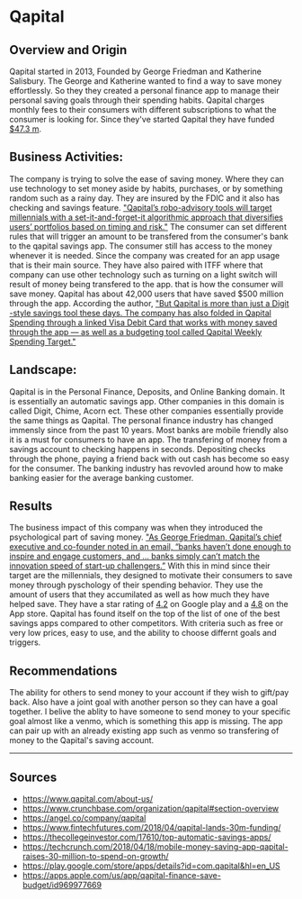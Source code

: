 # Qapital
## Overview and Origin


Qapital started in 2013, Founded by George Friedman and Katherine Salisbury. The George and Katherine wanted to find a way to save money effortlessly. So they they created a personal finance app to manage their personal saving goals through their spending habits. Qapital charges monthly fees to their consumers with different subscriptions to what the consumer is looking for. Since they've started Qapital they have funded [$47.3 m](https://www.crunchbase.com/organization/qapital#section-overview). 


## Business Activities:

 The company is trying to solve the ease of saving money. Where they can use technology to set money aside by habits, purchases, or by something random such as a rainy day. They are insured by the FDIC and it also has checking and savings feature. ["Qapital’s robo-advisory tools will target millennials with a set-it-and-forget-it algorithmic approach that diversifies users’ portfolios based on timing and risk."](https://www.fintechfutures.com/2018/04/qapital-lands-30m-funding/) 
 The consumer can set different rules that will trigger an amount to be transfered from the consumer's bank to the qapital savings app. The consumer still has access to the money whenever it is needed. Since the company was created for an app usage that is their main source. They have also paired with ITFF where that company can use other technology such as turning on a light switch will result of money being transfered to the app. that is how the consumer will save money. Qapital has about 42,000 users that have saved $500 million through the app. According the author, ["But Qapital is more than just a Digit -style savings tool these days. The company has also folded in Qapital Spending through a linked Visa Debit Card that works with money saved through the app — as well as a budgeting tool called Qapital Weekly Spending Target."](https://techcrunch.com/2018/04/18/mobile-money-saving-app-qapital-raises-30-million-to-spend-on-growth/) 




## Landscape:


 Qapital is in the Personal Finance, Deposits, and Online Banking domain. It is essentially an automatic savings app. Other companies in this domain is called Digit, Chime, Acorn ect. These other companies essentially provide the same things as Qapital. The personal finance industry has changed immensly since from the past 10 years. Most banks are mobile friendly also it is a must for consumers to have an app. The transfering of money from a savings account to checking happens in seconds. Depositing checks through the phone, paying a friend back with out cash has become so easy for the consumer. The banking industry has revovled around how to make banking easier for the average banking customer.  

## Results



 The business impact of this company was when they introduced the psychological part of saving money. ["As George Friedman,  Qapital’s chief executive and co-founder noted in an email, “banks haven’t done enough to inspire and engage customers, and … banks simply can’t match the innovation speed of start-up challengers.”](https://techcrunch.com/2018/04/18/mobile-money-saving-app-qapital-raises-30-million-to-spend-on-growth/)
With this in mind since their target are the millennials, they designed to motivate their consumers to save money through pyschology of their spending behavior. They use the amount of users that they accumilated as well as how much they have helped save. They have a star rating of [4.2](https://play.google.com/store/apps/details?id=com.qapital&hl=en_US) on Google play and a [4.8](https://apps.apple.com/us/app/qapital-finance-save-budget/id969977669) on the App store. 
Qapital has found itself on the top of the list of one of the best savings apps compared to other competitors. With criteria such as free or very low prices, easy to use, and the ability to choose differnt goals and triggers. 



## Recommendations


The ability for others to send money to your account if they wish to gift/pay back. Also have a joint goal with another person so they can have a goal together. 
I belive the ablity to have someone to send money to your specific goal almost like a venmo, which is something this app is missing. The app can pair up with an already existing app such as venmo so transfering of money to the Qapital's saving account.

---

## Sources  
* https://www.qapital.com/about-us/
* https://www.crunchbase.com/organization/qapital#section-overview
* https://angel.co/company/qapital
* https://www.fintechfutures.com/2018/04/qapital-lands-30m-funding/
* https://thecollegeinvestor.com/17610/top-automatic-savings-apps/
* https://techcrunch.com/2018/04/18/mobile-money-saving-app-qapital-raises-30-million-to-spend-on-growth/
* https://play.google.com/store/apps/details?id=com.qapital&hl=en_US
* https://apps.apple.com/us/app/qapital-finance-save-budget/id969977669